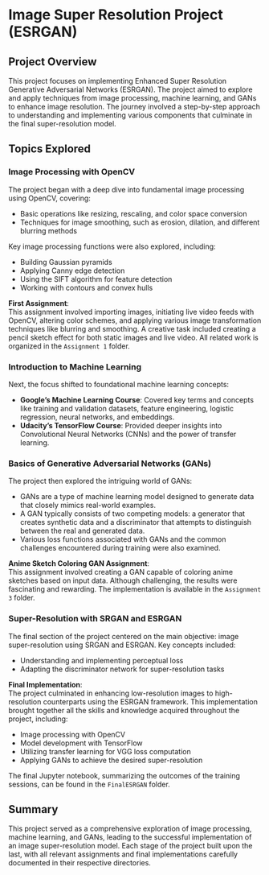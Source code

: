 # Image Super Resolution Project (ESRGAN)

## Project Overview

This project focuses on implementing Enhanced Super Resolution Generative Adversarial Networks (ESRGAN). The project aimed to explore and apply techniques from image processing, machine learning, and GANs to enhance image resolution. The journey involved a step-by-step approach to understanding and implementing various components that culminate in the final super-resolution model.


## Topics Explored

### Image Processing with OpenCV

The project began with a deep dive into fundamental image processing using OpenCV, covering:

- Basic operations like resizing, rescaling, and color space conversion
- Techniques for image smoothing, such as erosion, dilation, and different blurring methods

Key image processing functions were also explored, including:

- Building Gaussian pyramids
- Applying Canny edge detection
- Using the SIFT algorithm for feature detection
- Working with contours and convex hulls

**First Assignment**:  
This assignment involved importing images, initiating live video feeds with OpenCV, altering color schemes, and applying various image transformation techniques like blurring and smoothing. A creative task included creating a pencil sketch effect for both static images and live video. All related work is organized in the `Assignment 1` folder.

### Introduction to Machine Learning

Next, the focus shifted to foundational machine learning concepts:

- **Google’s Machine Learning Course**: Covered key terms and concepts like training and validation datasets, feature engineering, logistic regression, neural networks, and embeddings.
- **Udacity’s TensorFlow Course**: Provided deeper insights into Convolutional Neural Networks (CNNs) and the power of transfer learning.


### Basics of Generative Adversarial Networks (GANs)

The project then explored the intriguing world of GANs:

- GANs are a type of machine learning model designed to generate data that closely mimics real-world examples.
- A GAN typically consists of two competing models: a generator that creates synthetic data and a discriminator that attempts to distinguish between the real and generated data.
- Various loss functions associated with GANs and the common challenges encountered during training were also examined.

**Anime Sketch Coloring GAN Assignment**:  
This assignment involved creating a GAN capable of coloring anime sketches based on input data. Although challenging, the results were fascinating and rewarding. The implementation is available in the `Assignment 3` folder.

### Super-Resolution with SRGAN and ESRGAN

The final section of the project centered on the main objective: image super-resolution using SRGAN and ESRGAN. Key concepts included:

- Understanding and implementing perceptual loss
- Adapting the discriminator network for super-resolution tasks

**Final Implementation**:  
The project culminated in enhancing low-resolution images to high-resolution counterparts using the ESRGAN framework. This implementation brought together all the skills and knowledge acquired throughout the project, including:

- Image processing with OpenCV
- Model development with TensorFlow
- Utilizing transfer learning for VGG loss computation
- Applying GANs to achieve the desired super-resolution

The final Jupyter notebook, summarizing the outcomes of the training sessions, can be found in the `FinalESRGAN` folder.

## Summary

This project served as a comprehensive exploration of image processing, machine learning, and GANs, leading to the successful implementation of an image super-resolution model. Each stage of the project built upon the last, with all relevant assignments and final implementations carefully documented in their respective directories.
